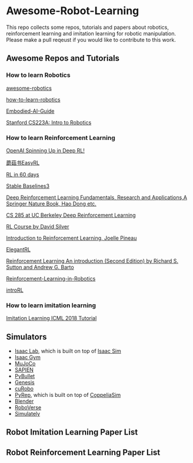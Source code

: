 <!--
 * @Author: likecanyon 
 * @Date: 2025-03-27 14:27:39
 * @LastEditors: likecanyon 
 * @LastEditTime: 2025-03-27 14:36:18
 * @FilePath: \undefinedd:\Workspace\awesome-robot-learning\README.md
 * @Description: 这是默认设置,请设置`customMade`, 打开koroFileHeader查看配置 进行设置: https://github.com/OBKoro1/koro1FileHeader/wiki/%E9%85%8D%E7%BD%AE
-->
# Awesome-Robot-Learning
This repo collects some repos, tutorials and papers about robotics, reinforcement learning and imitation learning for robotic manipulation. Please make a pull reqeust if you would like to contribute to this work.

## Awesome Repos and Tutorials

### How to learn Robotics
[awesome-robotics](https://github.com/kiloreux/awesome-robotics)

[how-to-learn-robotics](https://github.com/qqfly/how-to-learn-robotics)

[Embodied-AI-Guide](https://github.com/TianxingChen/Embodied-AI-Guide)

[Stanford CS223A: Intro to Robotics](https://www.youtube.com/playlist?list=PL65CC0384A1798ADF)

### How to learn Reinforcement Learning

[OpenAI Spinning Up in Deep RL!](https://spinningup.openai.com/en/latest/index.html)

[蘑菇书EasyRL](https://github.com/datawhalechina/easy-rl)

[RL in 60 days](https://github.com/andri27-ts/Reinforcement-Learning)

[Stable Baselines3](https://stable-baselines3.readthedocs.io/en/master/index.html#)

[Deep Reinforcement Learning Fundamentals, Research and Applications,A Springer Nature Book, Hao Dong etc.](https://deepreinforcementlearningbook.org/)


[CS 285 at UC Berkeley Deep Reinforcement Learning](https://rail.eecs.berkeley.edu/deeprlcourse/)

[RL Course by David Silver](https://www.youtube.com/watch?v=2pWv7GOvuf0&list=PLzuuYNsE1EZAXYR4FJ75jcJseBmo4KQ9-&index=2)

[Introduction to Reinforcement Learning, Joelle Pineau](https://videolectures.net/videos/deeplearning2016_pineau_reinforcement_learning)

[ElegantRL](https://elegantrl.readthedocs.io/en/latest/index.html)

[Reinforcement Learning An introduction (Second Edition) by Richard S. Sutton and Andrew G. Barto](https://github.com/MrinmoiHossain/Reinforcement-Learning-Specialization-Coursera/blob/master/Book/Reinforcement%20Learning%20An%20introduction%20(Second%20Edition)%20by%20Richard%20S.%20Sutton%20and%20Andrew%20G.%20Barto.pdf)

[Reinforcement-Learning-in-Robotics](https://github.com/Skylark0924/Reinforcement-Learning-in-Robotics)

[introRL](https://github.com/zhoubolei/introRL)


### How to learn imitation learning
[Imitation Learning ICML 2018 Tutorial](https://drive.google.com/file/d/12QdNmMll-bGlSWnm8pmD_TawuRN7xagX/view)




## Simulators
- [Isaac Lab](https://github.com/isaac-sim/IsaacLab), which is built on top of [Isaac Sim](https://docs.isaacsim.omniverse.nvidia.com/latest/index.html)
- [Isaac Gym](https://developer.nvidia.com/isaac-gym)
- [MuJoCo](https://github.com/google-deepmind/mujoco)
- [SAPIEN](https://github.com/haosulab/SAPIEN)
- [PyBullet](https://github.com/bulletphysics/bullet3)
- [Genesis](https://github.com/Genesis-Embodied-AI/Genesis)
- [cuRobo](https://github.com/NVlabs/curobo)
- [PyRep](https://github.com/stepjam/PyRep), which is built on top of [CoppeliaSim](https://www.coppeliarobotics.com/)
- [Blender](https://www.blender.org/)
- [RoboVerse](https://github.com/RoboVerseOrg/RoboVerse) 
- [Simulately](https://simulately.wiki/)

## Robot Imitation Learning Paper List

## Robot Reinforcement Learning Paper List











